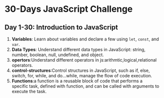 
# 30-Days JavaScript Challenge



## Day 1-30: Introduction to JavaScript
1. **Variables**: Learn about variables and declare a few using `let`, `const`, and `var`.
2. **Data Types**: Understand different data types in JavaScript: string, number, boolean, null, undefined, and object.
3. **opertors**:Understand different operators in js:arithmtic,logical,relational operators.
4. **control-structures**:Control structures in JavaScript, such as if, else, switch, for, while, and do...while, manage the flow of code execution.
5. **Functions**:a function is a reusable block of code that performs a specific task, defined with function, and can be called with arguments to execute the task.
